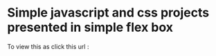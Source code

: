 # Simple javascript and css projects presented in simple flex box

To view this as click this url : 
